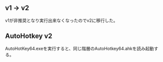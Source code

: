 ## v1 → v2
v1が非推奨となり実行出来なくなったのでv2に移行した。

## AutoHotkey v2
AutoHotKey64.exeを実行すると、同じ階層のAutoHotkey64.ahkを読み起動する。
